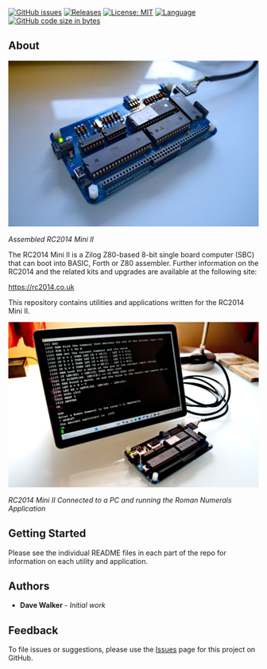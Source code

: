 [![GitHub issues](https://img.shields.io/github/issues/davewalker5/RC2014)](https://github.com/davewalker5/RC2014/issues)
[![Releases](https://img.shields.io/github/v/release/davewalker5/RC2014.svg?include_prereleases)](https://github.com/davewalker5/RC2014/releases)
[![License: MIT](https://img.shields.io/badge/License-MIT-blue.svg)](https://github.com/davewalker5/RC2014/blob/master/LICENSE)
[![Language](https://img.shields.io/badge/language-c%23-blue.svg)](https://github.com/davewalker5/RC2014/)
[![GitHub code size in bytes](https://img.shields.io/github/languages/code-size/davewalker5/RC2014)](https://github.com/davewalker5/RC2014/)

## About

<img src="https://github.com/davewalker5/RC2014/blob/main/Images/rc2014-mini-ii.jpg" alt="RC2014 Mini II" width="600">

_Assembled RC2014 Mini II_

The RC2014 Mini II is a Zilog Z80-based 8-bit single board computer (SBC) that can boot into BASIC, Forth or Z80 assembler. Further information on the RC2014 and the related kits and upgrades are available at the following site:

https://rc2014.co.uk

This repository contains utilities and applications written for the RC2014 Mini II.

<img src="https://github.com/davewalker5/RC2014/blob/main/Images/rc2014-mini-ii-pc.jpg" alt="RC2014 Mini II Roman Numerals" width="600">

_RC2014 Mini II Connected to a PC and running the Roman Numerals Application_

## Getting Started

Please see the individual README files in each part of the repo for information on each utility and application.

## Authors

- **Dave Walker** - _Initial work_

## Feedback

To file issues or suggestions, please use the [Issues](https://github.com/davewalker5/RC2014/issues) page for this project on GitHub.
